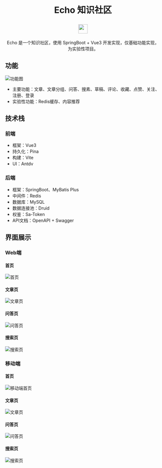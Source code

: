 <h1 align="center">
  <p>Echo 知识社区</p>
  <img src = "https://raw.githubusercontent.com/isixe/echo/main/vue/src/assets/svg/logo.svg" width="30" height="30"/>
</h1>
<p align="center">Echo 是一个知识社区，使用 SpringBoot + Vue3 开发实现，仅基础功能实现，为实验性项目。</p>

## 功能

![功能图](https://raw.githubusercontent.com/isixe/echo/main/doc/img/功能图.png)

- 主要功能：文章、文章分组、问答、搜素、草稿、评论、收藏、点赞、关注、注册、登录
- 实验性功能：Redis缓存、内容推荐

## 技术栈

### 前端

- 框架：Vue3
- 持久化：Pina
- 构建：Vite
- UI：Antdv

### 后端

- 框架：SpringBoot、MyBatis Plus
- 中间件：Redis
- 数据库：MySQL
- 数据连接池：Druid
- 权鉴：Sa-Token
- API文档：OpenAPI + Swagger

## 界面展示

### Web端

#### 首页

![首页](https://raw.githubusercontent.com/isixe/echo/main/doc/img/web/首页.png)

#### 文章页

![文章页](https://raw.githubusercontent.com/isixe/echo/main/doc/img/web/文章页.png)

#### 问答页

![问答页](https://raw.githubusercontent.com/isixe/echo/main/doc/img/web/问答页.png)

#### 搜索页

![搜索页](https://raw.githubusercontent.com/isixe/echo/main/doc/img/web/搜索页.png)

### 移动端

#### 首页

![移动端首页](https://raw.githubusercontent.com/isixe/echo/main/doc/img/mobile/移动端首页.png)

#### 文章页

![文章页](https://raw.githubusercontent.com/isixe/echo/main/doc/img/mobile/文章页.png)

#### 问答页

![问答页](https://raw.githubusercontent.com/isixe/echo/main/doc/img/mobile/问答页.png)

#### 搜索页

![搜索页](https://raw.githubusercontent.com/isixe/echo/main/doc/img/mobile/搜索页.png)
